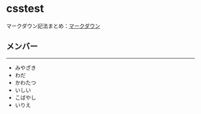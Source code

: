# csstest

マークダウン記法まとめ：[マークダウン](https://qiita.com/kamorits/items/6f342da395ad57468ae3)

## メンバー
---
* みやざき
* わだ
* かわたつ
* いしい
* こばやし
* いりえ
